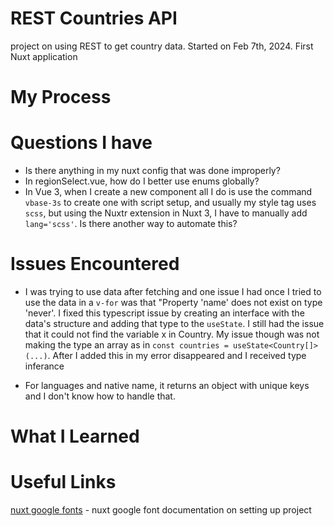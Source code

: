 # REST Countries API

project on using REST to get country data. Started on Feb 7th, 2024. First Nuxt application

# My Process

# Questions I have

- Is there anything in my nuxt config that was done improperly?
- In regionSelect.vue, how do I better use enums globally?
- In Vue 3, when I create a new component all I do is use the command `vbase-3s` to create one with script setup, and usually my style tag uses `scss`, but using the Nuxtr extension in Nuxt 3, I have to manually add `lang='scss'`. Is there another way to automate this?

# Issues Encountered

- I was trying to use data after fetching and one issue I had once I tried to use the data in a `v-for` was that "Property 'name' does not exist on type 'never'. I fixed this typescript issue by creating an interface with the data's structure and adding that type to the `useState`. I still had the issue that it could not find the variable x in Country. My issue though was not making the type an array as in `const countries = useState<Country[]>(...)`. After I added this in my error disappeared and I received type inferance

- For languages and native name, it returns an object with unique keys and I don't know how to handle that.

# What I Learned

# Useful Links

[nuxt google fonts](https://google-fonts.nuxtjs.org/getting-started/setup) - nuxt google font documentation on setting up project

